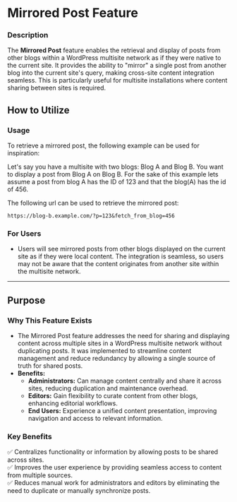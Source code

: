 # Mirrored Post Feature

### Description  
The **Mirrored Post** feature enables the retrieval and display of posts from other blogs within a WordPress multisite network as if they were native to the current site. It provides the ability to "mirror" a single post from another blog into the current site's query, making cross-site content integration seamless. This is particularly useful for multisite installations where content sharing between sites is required.

## How to Utilize  

### Usage
To retrieve a mirrored post, the following example can be used for inspiration:

Let's say you have a multisite with two blogs: Blog A and Blog B. You want to display a post from Blog A on Blog B. For the sake of this example lets assume a post from blog A has the ID of 123 and that the blog(A) has the id of 456.

The following url can be used to retrieve the mirrored post:
```
https://blog-b.example.com/?p=123&fetch_from_blog=456
```

### For Users  
- Users will see mirrored posts from other blogs displayed on the current site as if they were local content. The integration is seamless, so users may not be aware that the content originates from another site within the multisite network.

---

## Purpose  

### Why This Feature Exists  
- The Mirrored Post feature addresses the need for sharing and displaying content across multiple sites in a WordPress multisite network without duplicating posts. It was implemented to streamline content management and reduce redundancy by allowing a single source of truth for shared posts.
- **Benefits:**
  - **Administrators:** Can manage content centrally and share it across sites, reducing duplication and maintenance overhead.
  - **Editors:** Gain flexibility to curate content from other blogs, enhancing editorial workflows.
  - **End Users:** Experience a unified content presentation, improving navigation and access to relevant information.

### Key Benefits  
✅ Centralizes functionality or information by allowing posts to be shared across sites.  
✅ Improves the user experience by providing seamless access to content from multiple sources.  
✅ Reduces manual work for administrators and editors by eliminating the need to duplicate or manually synchronize posts.